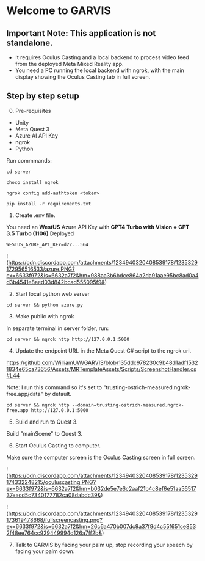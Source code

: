 # Welcome to GARVIS

## Important Note: This application is not standalone.

- It requires Oculus Casting and a local backend to process video feed from the deployed Meta Mixed Reality app.
- You need a PC running the local backend with ngrok, with the main display showing the Oculus Casting tab in full screen.

## Step by step setup

0. Pre-requisites

- Unity
- Meta Quest 3
- Azure AI API Key
- ngrok
- Python

Run commmands:

```
cd server

choco install ngrok

ngrok config add-authtoken <token>

pip install -r requirements.txt
```

1. Create .env file.

You need an **WestUS** Azure API Key with **GPT4 Turbo with Vision + GPT 3.5 Turbo (1106)** Deployed

```
WESTUS_AZURE_API_KEY=d22...564
```

!(https://cdn.discordapp.com/attachments/1234940320408539178/1235329172956516533/azure.PNG?ex=6633f972&is=6632a7f2&hm=988aa3b6bdce864a2da91aae95bc8ad0a4d3b4541e8aed03d842bcad555095f9&)

2. Start local python web server

```
cd server && python azure.py
```

3. Make public with ngrok

In separate terminal in server folder, run:

```
cd server && ngrok http http://127.0.0.1:5000
```

4. Update the endpoint URL in the Meta Quest C# script to the ngrok url.

https://github.com/WilliamUW/GARVIS/blob/135ddc978230c9b48d1adf15321834e65ca73656/Assets/MRTemplateAssets/Scripts/ScreenshotHandler.cs#L44

Note: I run this command so it's set to "trusting-ostrich-measured.ngrok-free.app/data" by default.

```
cd server && ngrok http --domain=trusting-ostrich-measured.ngrok-free.app http://127.0.0.1:5000
```

5. Build and run to Quest 3.

Build "mainScene" to Quest 3.

6. Start Oculus Casting to computer.

Make sure the computer screen is the Oculus Casting screen in full screen.

!(https://cdn.discordapp.com/attachments/1234940320408539178/1235329174332248215/oculuscasting.PNG?ex=6633f972&is=6632a7f2&hm=b032de5e7e6c2aaf21b4c8ef6e51aa5651737eacd5c7340177782ca08dabdc39&)

!(https://cdn.discordapp.com/attachments/1234940320408539178/1235329173619478668/fullscreencasting.png?ex=6633f972&is=6632a7f2&hm=26c6a470b007dc9a37f9d4c55f651ce8532f48ee764cc929449994d126a7ff2b&)

7. Talk to GARVIS by facing your palm up, stop recording your speech by facing your palm down.
